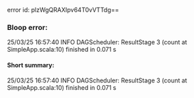 error id: plzWgQRAXIpv64T0vVTTdg==
### Bloop error:

25/03/25 16:57:40 INFO DAGScheduler: ResultStage 3 (count at SimpleApp.scala:10) finished in 0.071 s
#### Short summary: 

25/03/25 16:57:40 INFO DAGScheduler: ResultStage 3 (count at SimpleApp.scala:10) finished in 0.071 s